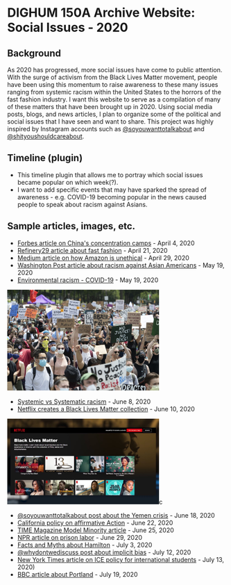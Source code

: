 # DIGHUM 150A Archive Website: Social Issues - 2020

## Background
As 2020 has progressed, more social issues have come to public attention. With the surge of activism from the Black Lives Matter movement, people have been using this momentum to raise awareness to these many issues ranging from systemic racism within the United States to the horrors of the fast fashion industry. I want this website to serve as a compilation of many of these matters that have been brought up in 2020. Using social media posts, blogs, and news articles, I plan to organize some of the political and social issues that I have seen and want to share. This project was highly inspired by Instagram accounts such as [@soyouwanttotalkabout](https://www.instagram.com/soyouwanttotalkabout/?hl=en) and [@shityoushouldcareabout](https://www.instagram.com/shityoushouldcareabout/?hl=en).


## Timeline (plugin)
- This timeline plugin that allows me to portray which social issues became popular on which week(?).
- I want to add specific events that may have sparked the spread of awareness - e.g. COVID-19 becoming popular in the news caused people to speak about racism against Asians.


## Sample articles, images, etc.
- [Forbes article on China's concentration camps](https://www.forbes.com/sites/ewelinaochab/2020/04/04/the-fate-of-uighur-muslims-in-china-from-re-education-camps-to-forced-labor/#38a6d7f52f73) - April 4, 2020
- [Refinery29 article about fast fashion](https://www.refinery29.com/en-us/2020/04/9714553/coronavirus-effect-on-fast-fashion) - April 21, 2020
- [Medium article on how Amazon is unethical](https://onezero.medium.com/its-now-100-unethical-to-shop-on-amazon-48d553181a6c) - April 29, 2020
- [Washington Post article about racism against Asian Americans](https://www.washingtonpost.com/business/2020/05/19/asian-american-discrimination/) - May 19, 2020
- [Environmental racism - COVID-19](https://tcf.org/content/commentary/environmental-racism-left-black-communities-especially-vulnerable-covid-19/?session=1) - May 19, 2020

<img src = "images/blm%20copy.jpg" width="350">


- [Systemic vs Systematic racism](https://withoutbullshit.com/blog/systemic-vs-systematic-for-example-systemic-racism) - June 8, 2020
- [Netflix creates a Black Lives Matter collection](https://www.wfla.com/entertainment-news/netflix-launches-black-lives-matter-collection/) - June 10, 2020

<img src = "images/netflix-black-lives-matter.jpg" width="350">c


- [@soyouwanttotalkabout post about the Yemen crisis](https://www.instagram.com/p/CBl5g3-HxZD/) - June 18, 2020
- [California policy on affirmative Action](https://edsource.org/2020/california-universities-prepare-for-possible-return-of-affirmative-action-in-admissions/634178) - June 22, 2020
- [TIME Magazine Model Minority article](https://time.com/5859206/anti-asian-racism-america/) - June 25, 2020
- [NPR article on prison labor](https://www.npr.org/2020/06/29/884989263/the-uncounted-workforce) - June 29, 2020
- [Facts and Myths about Hamilton](https://www.refinery29.com/en-us/2020/07/9894557/hamilton-musical-real-history-facts) - July 3, 2020
- [@whydontwediscuss post about implicit bias](https://www.instagram.com/p/CCjFKEfAd5x/) - July 12, 2020
- [New York Times article on ICE policy for international students](https://www.nytimes.com/2020/07/07/us/student-visas-coronavirus.html) - July 13, 2020)
- [BBC article about Portland](https://www.bbc.com/news/world-us-canada-53466718) - July 19, 2020
